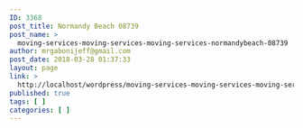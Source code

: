 ```yaml
---
ID: 3368
post_title: Normandy Beach 08739
post_name: >
  moving-services-moving-services-moving-services-normandybeach-08739
author: mrgabonijeff@gmail.com
post_date: 2018-03-28 01:37:33
layout: page
link: >
  http://localhost/wordpress/moving-services-moving-services-moving-services-normandybeach-08739/
published: true
tags: [ ]
categories: [ ]
---
```


